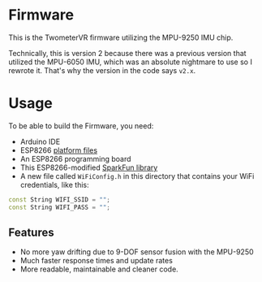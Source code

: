 # Firmware
This is the TwometerVR firmware utilizing the MPU-9250 IMU chip.

Technically, this is version 2 because there was a previous version that utilized the MPU-6050 IMU, which
was an absolute nightmare to use so I rewrote it. That's why the version in the code says `v2.x`.

# Usage
To be able to build the Firmware, you need:
- Arduino IDE
- ESP8266 [platform files](https://github.com/esp8266/Arduino#installing-with-boards-manager)
- An ESP8266 programming board
- This ESP8266-modified [SparkFun library](https://github.com/Twometer/SparkFun_MPU-9250-DMP_ESP8266_Library)
- A new file called `WiFiConfig.h` in this directory that contains your WiFi credentials, like this:

```cpp
const String WIFI_SSID = "";
const String WIFI_PASS = "";
```

## Features
- No more yaw drifting due to 9-DOF sensor fusion with the MPU-9250
- Much faster response times and update rates
- More readable, maintainable and cleaner code.
